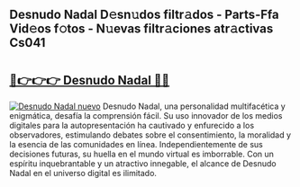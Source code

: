 ## Desnudo Nadal D𝚎sn𝚞dos filtr𝚊dos - Parts-Ffa Vid𝚎os f𝚘tos - N𝚞evas filtr𝚊ciones atr𝚊ctivas Cs041

# <h2><a href="http://mbcfj9h.tromn.icu/?c=Desnudo+Nadal">🔗👉👉👉 Desnudo Nadal 🔗🔗</a></h2>

[![Desnudo Nadal nuevo](https://i.imgur.com/pEAQMta.gif)](http://mbcfj9h.tromn.icu/?c=Desnudo+Nadal)
Desnudo Nadal, una personalidad multifacética y enigmática, desafía la comprensión fácil. Su uso innovador de los medios digitales para la autopresentación ha cautivado y enfurecido a los observadores, estimulando debates sobre el consentimiento, la moralidad y la esencia de las comunidades en línea. Independientemente de sus decisiones futuras, su huella en el mundo virtual es imborrable. Con un espíritu inquebrantable y un atractivo innegable, el alcance de Desnudo Nadal en el universo digital es ilimitado.
